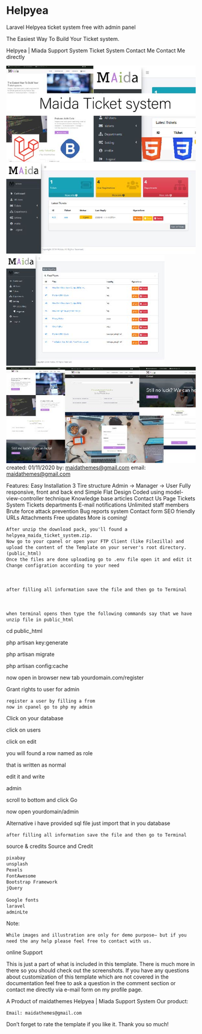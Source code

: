 # Helpyea
Laravel Helpyea ticket system free with admin panel 

The Easiest Way To Build Your Ticket system.

Helpyea | Miada Support System
Ticket System
Contact Me Contact Me directly

<img src="https://raw.githubusercontent.com/adnanhyder/Helpyea/master/screenshots/screenshot.jpg"><br>
<img src="https://raw.githubusercontent.com/adnanhyder/Helpyea/master/screenshots/screenshot-03.jpg"><br>
<img src="https://raw.githubusercontent.com/adnanhyder/Helpyea/master/screenshots/screenshot-04.jpg"><br>
<img src="https://raw.githubusercontent.com/adnanhyder/Helpyea/master/screenshots/screenshot-01.jpg">
    created: 01/11/2020
    by: maidathemes@gmail.com
    email: maidathemes@gmail.com

Features: Easy Installation 3 Tire structure Admin -> Manager -> User Fully responsive, front and back end Simple Flat Design Coded using model-view-controller technique Knowledge base articles Contact Us Page Tickets System Tickets departments E-mail notifications Unlimited staff members Brute force attack prevention Bug reports system Contact form SEO friendly URLs Attachments Free updates More is coming!


    After unzip the download pack, you'll found a helpyea_maida_ticket_system.zip.
    Now go to your cpanel or open your FTP Client (like Filezilla) and upload the content of the Template on your server's root directory.(public_html)
    Once the files are done uploading go to .env file open it and edit it
    Change configration according to your need

 

    after filling all information save the file and then go to Terminal

 

    when terminal opens then type the following commands say that we have unzip file in public_html

cd public_html

php artisan key:generate 

php artisan migrate

php artisan config:cache

now open in browser new tab yourdomain.com/register

Grant rights to user for admin

    register a user by filling a from
    now in cpanel go to php my admin

 

Click on your database

click on users

click on edit

you will found a row named as role

that is written as normal

edit it and write

admin

 

scroll to bottom and click Go

now open yourdomain/admin

Alternative i have provided sql file just import that in you database
 

    after filling all information save the file and then go to Terminal

 
source & credits
Source and Credit

    pixabay
    unsplash
    Pexels
    FontAwesome
    Bootstrap Framework
    jQuery

    Google fonts
    laravel
    adminLte

Note:

    While images and illustration are only for demo purpose– but if you need the any help please feel free to contact with us.

online Support

This is just a part of what is included in this template. There is much more in there so you should check out the screenshots. If you have any questions about customization of this template which are not covered in the documentation feel free to ask a question in the comment section or contact me directly via e-mail form on my profile page.

A Product of maidathemes Helpyea | Miada Support System
Our product:

    Email: maidathemes@gmail.com

Don’t forget to rate the template if you like it. Thank you so much!

